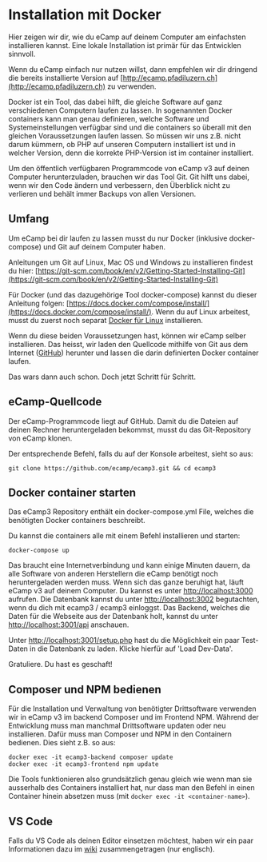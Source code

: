 # Installation mit Docker

Hier zeigen wir dir, wie du eCamp auf deinem Computer am einfachsten installieren kannst.
Eine lokale Installation ist primär für das Entwicklen sinnvoll.

Wenn du eCamp einfach nur nutzen willst, dann empfehlen wir dir dringend die bereits installierte Version auf [http://ecamp.pfadiluzern.ch](http://ecamp.pfadiluzern.ch) zu verwenden.

Docker ist ein Tool, das dabei hilft, die gleiche Software auf ganz verschiedenen Computern laufen zu lassen. In sogenannten Docker containers kann man genau definieren, welche Software und Systemeinstellungen verfügbar sind und die containers so überall mit den gleichen Voraussetzungen laufen lassen. So müssen wir uns z.B. nicht darum kümmern, ob PHP auf unseren Computern installiert ist und in welcher Version, denn die korrekte PHP-Version ist im container installiert.

Um den öffentlich verfügbaren Programmcode von eCamp v3 auf deinen Computer herunterzuladen, brauchen wir das Tool Git. Git hilft uns dabei, wenn wir den Code ändern und verbessern, den Überblick nicht zu verlieren und behält immer Backups von allen Versionen.

## Umfang
Um eCamp bei dir laufen zu lassen musst du nur Docker (inklusive docker-compose) und Git auf deinem Computer haben.

Anleitungen um Git auf Linux, Mac OS und Windows zu installieren findest du hier: [https://git-scm.com/book/en/v2/Getting-Started-Installing-Git](https://git-scm.com/book/en/v2/Getting-Started-Installing-Git)

Für Docker (und das dazugehörige Tool docker-compose) kannst du dieser Anleitung folgen: [https://docs.docker.com/compose/install/](https://docs.docker.com/compose/install/). Wenn du auf Linux arbeitest, musst du zuerst noch separat [Docker für Linux](https://docs.docker.com/install/#server) installieren.

Wenn du diese beiden Voraussetzungen hast, können wir eCamp selber installieren. Das heisst, wir laden den Quellcode mithilfe von Git aus dem Internet ([GitHub](https://github.com/ecamp/ecamp3)) herunter und lassen die darin definierten Docker container laufen.

Das wars dann auch schon. Doch jetzt Schritt für Schritt.


## eCamp-Quellcode
Der eCamp-Programmcode liegt auf GitHub. Damit du die Dateien auf deinen Rechner heruntergeladen bekommst, musst du das Git-Repository von eCamp klonen.

Der entsprechende Befehl, falls du auf der Konsole arbeitest, sieht so aus:
```
git clone https://github.com/ecamp/ecamp3.git && cd ecamp3
```


## Docker container starten
Das eCamp3 Repository enthält ein docker-compose.yml File, welches die benötigten Docker containers beschreibt.

Du kannst die containers alle mit einem Befehl installieren und starten:
```
docker-compose up
```

Das braucht eine Internetverbindung und kann einige Minuten dauern, da alle Software von anderen Herstellern die eCamp benötigt noch heruntergeladen werden muss. Wenn sich das ganze beruhigt hat, läuft eCamp v3 auf deinem Computer. Du kannst es unter [http://localhost:3000](http://localhost:3000) aufrufen. Die Datenbank kannst du unter [http://localhost:3002](http://localhost:3002) begutachten, wenn du dich mit ecamp3 / ecamp3 einloggst. Das Backend, welches die Daten für die Webseite aus der Datenbank holt, kannst du unter [http://localhost:3001/api](http://localhost:3001/api) anschauen.

Unter [http://localhost:3001/setup.php](http://localhost:3001/setup.php) hast du die Möglichkeit ein paar Test-Daten
in die Datenbank zu laden. Klicke hierfür auf 'Load Dev-Data'.

Gratuliere. Du hast es geschaft!


## Composer und NPM bedienen
Für die Installation und Verwaltung von benötigter Drittsoftware verwenden wir in eCamp v3 im backend Composer und im Frontend NPM. Während der Entwicklung muss man manchmal Drittsoftware updaten oder neu installieren. Dafür muss man Composer und NPM in den Containern bedienen. Dies sieht z.B. so aus:
```
docker exec -it ecamp3-backend composer update
docker exec -it ecamp3-frontend npm update
```

Die Tools funktionieren also grundsätzlich genau gleich wie wenn man sie ausserhalb des Containers installiert hat, nur dass man den Befehl in einen Container hinein absetzen muss (mit `docker exec -it <container-name>`).

## VS Code
Falls du VS Code als deinen Editor einsetzen möchtest, haben wir ein paar Informationen dazu im [wiki](https://github.com/ecamp/ecamp3/wiki/Getting-started-on-Windows#setting-up-the-ide) zusammengetragen (nur englisch).
